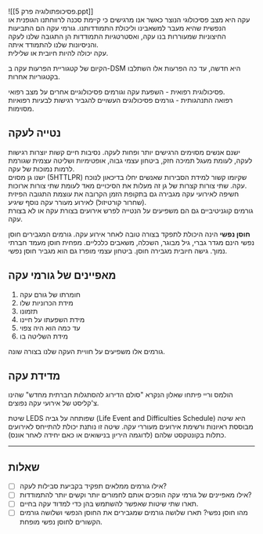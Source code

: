 ![[פסיכופתולוגיה פרק 5.ppt]]  
עקה היא מצב פסיכולוגי הנוצר כאשר אנו מרגישים כי קיימת סכנה לרווחתנו הגופנית או הנפשית שהיא מעבר למשאבינו וליכולת התמודדותנו. גורמי עקה הם התביעות החיצוניות שמעוררות בנו עקה, ואסטרטגיות התמודדות הן התגובה שלנו לעקה והניסיונות שלנו להתמודד איתה.  
עקה יכולה להיות חיובית או שלילית.

הקיום של קטגוריית הפרעות עקה ב-DSM היא חדשה, עד כה הפרעות אלו השתלבו בקטגוריות אחרות.  
  
פסיכולוגית רפואית - השפעת עקה וגורמים פסיכולוגיים אחרים על מצב רפואי.  
רפואה התנהגותית - גורמים פסיכולוגים העשויים להגביר רגישות לבעיות רפואיות מסוימות.

## נטייה לעקה  
ישנם אנשים מסוימים הרגישים יותר ופחות לעקה. נסיבות חיים קשות יוצרות רגישות לעקה, לעומת מעגל תמיכה חזק, ביטחון עצמי גבוה, אופטימיות ושליטה עצמית שגורמת לרמות נמוכות של עקה.  
ישנו גן מסוים (5HTTLPR) שקיומו קשור למידת הסבירות שאנשים יחלו בדיכאון לנוכח עקה. שתי צורות קצרות של גן זה מעלות את הסיכויים מאד לעומת שתי צורות ארוכות.  
חשיפה לאירועי עקה מגבירה גם בתקופת הזמן הקרובה את עוצמת התגובה הפיזית (שחרור קורטיזול) לאירוע מעורר עקה נוסף שיגיע.  
גורמים קוגניטיביים גם הם משפיעים על הנטייה לפרש אירועים בצורת עקה או לא בצורת עקה.

**חוסן נפשי** הינה היכולת לתפקד בצורה טובה לאחר אירוע עקה. גורמים המגבירים חוסן נפשי הינם מגדר גברי, גיל מבוגר, השכלה, משאבים כלכליים. מפחית חוסן מעמד חברתי נמוך. גישה חיובית מגבירה חוסן. ביטחון עצמי מופרז גם הוא מגביר חוסן נפשי.

## מאפיינים של גורמי עקה
1. חומרתו של גורם עקה
2. מידת הכרוניות שלו
3. תזמונו
4. מידת השפעתו על חיינו
5. עד כמה הוא היה צפוי
6. מידת השליטה בו

גורמים אלו משפיעים על חוויית העקה שלנו בצורה שונה.

## מדידת עקה
הולמס וריי פיתחו שאלון הנקרא "סולם הדירוג להסתגלות חברתית מחדש" שהינו צ'קליסט של אירועי עקה נפוצים.

שיטת LEDS שפותחה על גביה (Life Event and Difficulties Schedule) היא שיטה מבוססת ראיונות ורשימת אירועים מעוררי עקה. שיטה זו נותנת יכולת להתייחס לאירועים כתלות בקונטקסט שלהם (לדוגמה היריון בנישואים או כאם יחידה לאחר אונס).


___
## שאלות
- [ ] אילו גורמים ממלאים תפקיד בקביעת סבילות לעקה?
- [ ] אילו מאפיינים של גורמי עקה הופכים אותם לחמורים יותר וקשים יותר להתמודדות?
- [ ] תארו שתי שיטות שאפשר להשתמש בהן כדי למדוד עקה בחיים.
- [ ] מהו חוסן נפשי? תארו שלושה גורמים שמגבירים את החוסן הנפשי ושלושה גורמים הקשורים לחוסן נפשי מופחת.